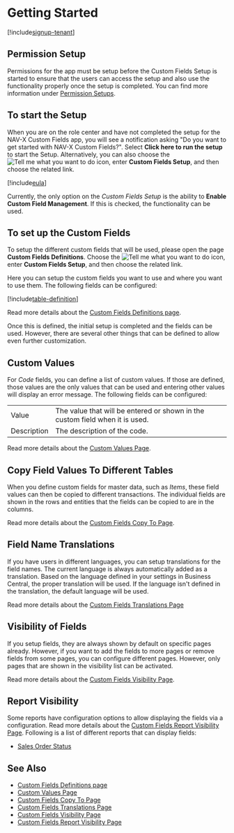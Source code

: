 # Getting Started

[!include[signup-tenant](includes/signup-tenant.md)]

## Permission Setup

Permissions for the app must be setup before the Custom Fields Setup is started to ensure that the users can access the setup and also use the functionality properly once the setup is completed. You can find more information under [Permission Setups](permission-setups.md).

## To start the Setup

When you are on the role center and have not completed the setup for the NAV-X Custom Fields app, you will see a notification asking "Do you want to get started with NAV-X Custom Fields?". Select **Click here to run the setup** to start the Setup. Alternatively, you can also choose the ![Tell me what you want to do](/images/magnifying-glass.gif) icon, enter **Custom Fields Setup**, and then choose the related link.

[!include[eula](../includes/eula.md)]

Currently, the only option on the *Custom Fields Setup* is the ability to **Enable Custom Field Management**. If this is checked, the functionality can be used.

## To set up the Custom Fields

To setup the different custom fields that will be used, please open the page **Custom Fields Definitions**. Choose the ![Tell me what you want to do](/images/magnifying-glass.gif) icon, enter **Custom Fields Setup**, and then choose the related link.

Here you can setup the custom fields you want to use and where you want to use them. The following fields can be configured:

[!include[table-definition](includes/table-definition.md)]

Read more details about the [Custom Fields Definitions page](page-customfield-definitions.md).

Once this is defined, the initial setup is completed and the fields can be used. However, there are several other things that can be defined to allow even further customization.

## Custom Values

For *Code* fields, you can define a list of custom values. If those are defined, those values are the only values that can be used and entering other values will display an error message. The following fields can be configured:

| | |
|-|-|
| Value | The value that will be entered or shown in the custom field when it is used. |
| Description | The description of the code. |

Read more details about the [Custom Values Page](page-customfield-custom-values.md).

## Copy Field Values To Different Tables

When you define custom fields for master data, such as *Items*, these field values can then be copied to different transactions. The individual fields are shown in the rows and entities that the fields can be copied to are in the columns.

Read more details about the [Custom Fields Copy To Page](page-customfield-copy-to.md).

## Field Name Translations

If you have users in different languages, you can setup translations for the field names. The current language is always automatically added as a translation. Based on the language defined in your settings in Business Central, the proper translation will be used. If the language isn't defined in the translation, the default language will be used.

Read more details about the [Custom Fields Translations Page](page-customfield-translations.md)

## Visibility of Fields

If you setup fields, they are always shown by default on specific pages already. However, if you want to add the fields to more pages or remove fields from some pages, you can configure different pages. However, only pages that are shown in the visibility list can be activated.

Read more details about the [Custom Fields Visibility Page](page-customfield-visibility.md).

## Report Visibility

Some reports have configuration options to allow displaying the fields via a configuration. Read more details about the [Custom Fields Report Visibility Page](page-customfield-report-visibility.md). Following is a list of different reports that can display fields:

- [Sales Order Status](report-sales-order-status.md)

## See Also

- [Custom Fields Definitions page](page-customfield-definitions.md)
- [Custom Values Page](page-customfield-custom-values.md)
- [Custom Fields Copy To Page](page-customfield-copy-to.md)
- [Custom Fields Translations Page](page-customfield-translations.md)
- [Custom Fields Visibility Page](page-customfield-visibility.md)
- [Custom Fields Report Visibility Page](page-customfield-report-visibility.md)
